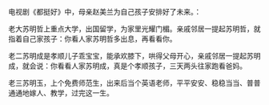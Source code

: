 电视剧《都挺好》中，母亲赵美兰为自己孩子安排好了未来。：

老大苏明哲上重点大学，出国留学，为家里光耀门楣。亲戚邻居一提起苏明哲，就指着自己家孩子：你看人家苏明哲多出息，再看看你。

老二苏明成是孝顺儿子乖宝宝，能承欢膝下，哄得父母开心，亲戚邻居一提起苏明成，就会说：你看看人家苏明成，真是个孝顺孩子，三天两头往家跑看爸妈。

老三苏明玉，上个免费师范生，出来后当个英语老师，平平安安、稳稳当当、普普通通地嫁人、教学，过完这一生。






<!--stackedit_data:
eyJoaXN0b3J5IjpbOTY5MjY1ODA2XX0=
-->